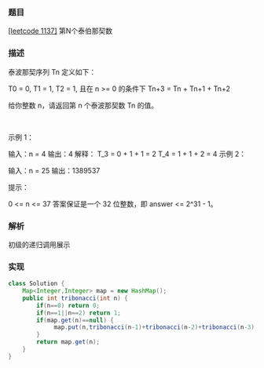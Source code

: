 ### 题目

[[leetcode 1137]](https://leetcode-cn.com/problems/n-th-tribonacci-number/) 第N个泰伯那契数

### 描述
泰波那契序列 Tn 定义如下： 

T0 = 0, T1 = 1, T2 = 1, 且在 n >= 0 的条件下 Tn+3 = Tn + Tn+1 + Tn+2

给你整数 n，请返回第 n 个泰波那契数 Tn 的值。

 

示例 1：

输入：n = 4
输出：4
解释：
T_3 = 0 + 1 + 1 = 2
T_4 = 1 + 1 + 2 = 4
示例 2：

输入：n = 25
输出：1389537
 

提示：

0 <= n <= 37
答案保证是一个 32 位整数，即 answer <= 2^31 - 1。

### 解析

初级的递归调用展示

### 实现

```java
class Solution {
    Map<Integer,Integer> map = new HashMap();
    public int tribonacci(int n) {
        if(n==0) return 0;
        if(n==1||n==2) return 1;
        if(map.get(n)==null) {
             map.put(n,tribonacci(n-1)+tribonacci(n-2)+tribonacci(n-3));
        }
        return map.get(n);
    }
}
```
